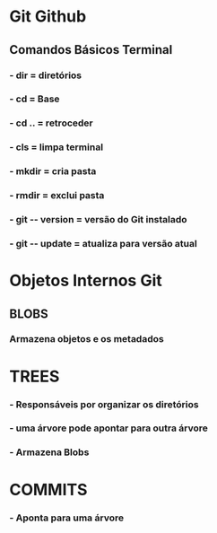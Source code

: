 # Git Github

## Comandos Básicos Terminal

### - dir = diretórios

### - cd = Base

### - cd .. = retroceder

### - cls = limpa terminal

### - mkdir = cria pasta

### - rmdir = exclui pasta

### - git -- version = versão do Git instalado

### - git -- update = atualiza para versão atual

# Objetos Internos Git

## BLOBS

### Armazena objetos e os metadados

# TREES

### - Responsáveis por organizar os diretórios

### - uma árvore pode apontar para outra árvore

### - Armazena Blobs

# COMMITS

### - Aponta para uma árvore
